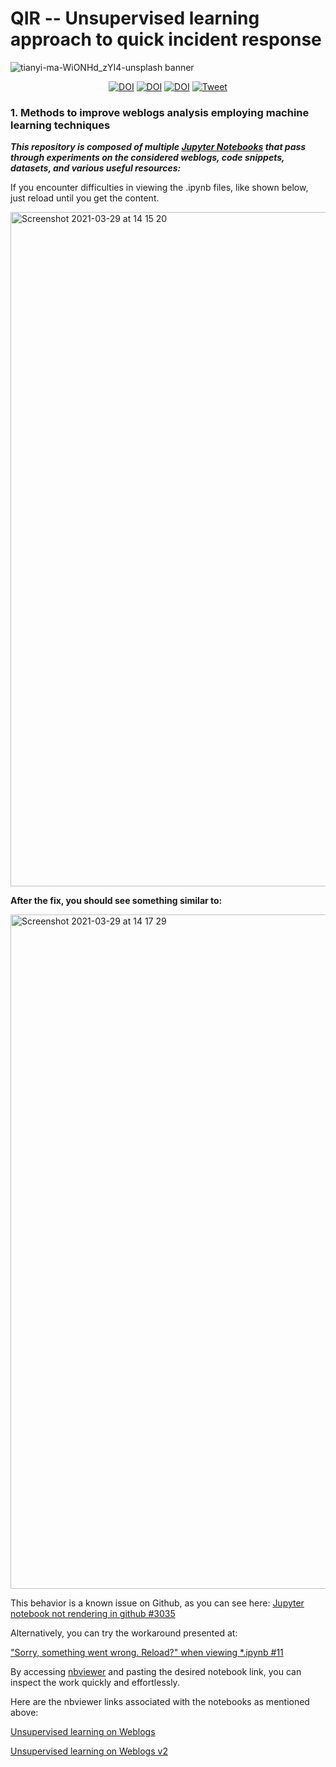 # QIR -- Unsupervised learning approach to quick incident response

![tianyi-ma-WiONHd_zYI4-unsplash banner](https://user-images.githubusercontent.com/69745175/121303210-7e8a2680-c903-11eb-822c-14185a9182ff.jpg)

<p align="center">
  <a href="https://doi.org/10.5281/zenodo.4915651"><img src="https://zenodo.org/badge/DOI/10.5281/zenodo.4915651.svg" alt="DOI"></a>
  <a href="https://doi.org/10.1109/COMM48946.2020.9141989"><img src="https://img.shields.io/badge/DOI-10.1109%2FCOMM48946.2020.9141989-blue" alt="DOI"></a>
  <a href="https://doi.org/10.1109/ECAI50035.2020.9223163"><img src="https://img.shields.io/badge/DOI-10.1109%2FECAI50035.2020.9223163-blue" alt="DOI"></a>
  <a href="https://twitter.com/intent/tweet?text=Useful+Snippets+for+Quick+Incident+Response+on+weblogs&amp;url=https%3A%2F%2Fgithub.com%2Fctinnil%2FQIR.git&amp;via=ctinnil">
      <img src="https://img.shields.io/twitter/url?url=https%3A%2F%2Fgithub.com%2Fctinnil%2FQIR.git" alt="Tweet">
  </a>
</p>

### 1. Methods to improve weblogs analysis employing machine learning techniques

***This repository is composed of multiple [Jupyter Notebooks](https://jupyter.org/try) that pass through experiments on the considered weblogs, code snippets, datasets, and various useful resources:***

If you encounter difficulties in viewing the .ipynb files, like shown below, just reload until you get the content. 

<img width="1079" alt="Screenshot 2021-03-29 at 14 15 20" src="https://user-images.githubusercontent.com/69745175/119089241-847e9d00-ba12-11eb-9cd4-cc71bcc060c3.png">

**After the fix, you should see something similar to:**

<img width="1079" alt="Screenshot 2021-03-29 at 14 17 29" src="https://user-images.githubusercontent.com/69745175/119089274-9102f580-ba12-11eb-8f65-559d63b42e97.png">

This behavior is a known issue on Github, as you can see here: [Jupyter notebook not rendering in github #3035](https://github.com/jupyter/notebook/issues/3035)

Alternatively, you can try the workaround presented at: 

["Sorry, something went wrong. Reload?" when viewing *.ipynb #11](https://github.com/iurisegtovich/PyTherm-applied-thermodynamics/issues/11)

By accessing [nbviewer](https://nbviewer.jupyter.org/) and pasting the desired notebook link, you can inspect the work quickly and effortlessly. 

Here are the nbviewer links associated with the notebooks as mentioned above:

[Unsupervised learning on Weblogs](https://nbviewer.jupyter.org/github/ctinnil/QIR/blob/master/unsupervised-learning-on-web-logs.ipynb)

[Unsupervised learning on Weblogs v2](https://nbviewer.jupyter.org/github/ctinnil/QIR/blob/master/unsupervised-learning-on-web-logs-v2.ipynb)
